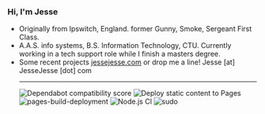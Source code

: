 ### Hi, I'm Jesse

- Originally from Ipswitch, England. former Gunny, Smoke,  Sergeant First Class.
- A.A.S. info systems, B.S. Information Technology, CTU. Currently working in a tech support role while I finish a masters degree.
- Some recent projects [jessejesse.com](https://jessejesse.com) or drop me a line! Jesse [at] JesseJesse [dot] com<hr>
![Dependabot compatibility score](https://dependabot-badges.githubapp.com/badges/compatibility_score?dependency-name=@babel/traverse&package-manager=npm_and_yarn&previous-version=7.22.5&new-version=7.23.2)
![Deploy static content to Pages](https://github.com/sudo-self/sudo-self/actions/workflows/static.yml/badge.svg)
![pages-build-deployment](https://github.com/sudo-self/link-in-bio/actions/workflows/pages/pages-build-deployment/badge.svg)
![Node.js CI](https://github.com/sudo-self/xo.JesseJesse.com/actions/workflows/node.js.yml/badge.svg?branch=main)
![sudo](https://github.com/sudo-self/sudo-self/assets/119916323/1a759590-b554-4ce3-88a1-4fe5f278b915)





